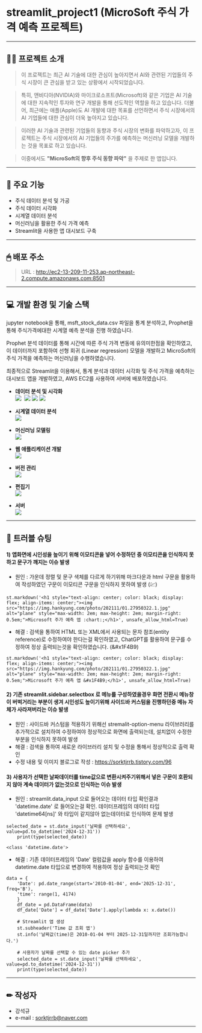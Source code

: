 # **streamlit_project1 (MicroSoft 주식 가격 예측 프로젝트)**

------
## 👨‍🏫 프로젝트 소개

> 이 프로젝트는 최근 AI 기술에 대한 관심이 높아지면서 AI와 관련된 기업들의 주식 시장이 큰 관심을 받고 있는 상황에서 시작되었습니다.

> 특히, 앤비디아(NVIDIA)와 마이크로소프트(Microsoft)와 같은 기업은 AI 기술에 대한 지속적인 투자와 연구 개발을 통해 선도적인 역할을 하고 있습니다. 더불어, 최근에는 애플(Apple)도 AI 개발에 대한 목표를 선언하면서 주식 시장에서의 AI 기업들에 대한 관심이 더욱 높아지고 있습니다.

> 이러한 AI 기술과 관련된 기업들의 동향과 주식 시장의 변화를 파악하고자, 이 프로젝트는 주식 시장에서의 AI 기업들의 주가를 예측하는 머신러닝 모델을 개발하는 것을 목표로 하고 있습니다.

> 이중에서도 **"MicroSoft의 향후 주식 동향 파악"** 을 주제로 한 앱입니다.

------
## 📌 주요 기능

- 주식 데이터 분석 및 가공
- 주식 데이터 시각화
- 시계열 데이터 분석
- 머신러닝을 활용한 주식 가격 예측
- Streamlit을 사용한 앱 대시보드 구축

------
## 🖱 배포 주소
> URL : <http://ec2-13-209-11-253.ap-northeast-2.compute.amazonaws.com:8501>

------
## 💻 개발 환경 및 기술 스택
jupyter notebook을 통해, msft_stock_data.csv 파일을 통계 분석하고, Prophet을 통해 주식가격에대한 시계열 예측 분석을 진행 하였습니다.

Prophet 분석 데이터를 통해 시간에 따른 주식 가격 변동에 유의미한점을 확인하였고, 이 데이터까지 포함하여 선형 회귀 (Linear regression) 모델을 개발하고  MicroSoft의 주식 가격을 예측하는 머신러닝을 수행하였습니다.

최종적으로 Streamlit을 이용해서, 통계 분석과 데이터 시각화 및 주식 가격을 예측하는 대시보드 앱을 개발하였고, AWS EC2를 사용하여 서버에 배포하였습니다.

- **데이터 분석 및 시각화**
<br><img src="https://img.shields.io/badge/jupyter-F37626?style=for-the-badge&logo=jupyter&logoColor=black"> &nbsp;<img src="https://img.shields.io/badge/pandas-150458?style=for-the-badge&logo=pandas&logoColor=white">&nbsp;<img src="https://img.shields.io/badge/numpy-013243?style=for-the-badge&logo=numpy&logoColor=white">&nbsp;<img src="https://img.shields.io/badge/matplotlib-013243?style=for-the-badge&logo=matplotlib&logoColor=white"></br>
- **시계열 데이터 분석**
<br><img src="https://img.shields.io/badge/Prophet-E6522C?style=for-the-badge&logo=prometheus&logoColor=white"></br>

- **머신러닝 모델링**
<br><img src="https://img.shields.io/badge/scikitlearn-F7931E?style=for-the-badge&logo=scikitlearn&logoColor=white"></br>

- **웹 애플리케이션 개발**
<br><img src="https://img.shields.io/badge/streamlit-FF4B4B?style=for-the-badge&logo=streamlit&logoColor=white"></br>

- **버전 관리**
<br><img src="https://img.shields.io/badge/git-F05032?style=for-the-badge&logo=git&logoColor=white"></br>

- **편집기**
<br><img src="https://img.shields.io/badge/visualstudio-007ACC?style=for-the-badge&logo=visualstudio&logoColor=white"></br>

- **서버**
<br><img src="https://img.shields.io/badge/amazonec2-FF9900?style=for-the-badge&logo=amazonec2&logoColor=white"></br>

------
## 🧨 트러블 슈팅
#### 1) 앱화면에 시인성을 높이기 위해 이모티콘을 넣어 수정하던 중 이모티콘을 인식하지 못하고 문구가 깨지는 이슈 발생
- 원인 : 가운데 정렬 및 문구 색체를 다르게 하기위해 마크다운과 html 구문을 활용하여 작성하였던 구문이 이모티콘 구문을 인식하지 못하여 발생 (:chart:)
```
st.markdown('<h1 style="text-align: center; color: black; display: flex; align-items: center;"><img src="https://img.hankyung.com/photo/202111/01.27950322.1.jpg" alt="plane" style="max-width: 2em; max-height: 2em; margin-right: 0.5em;">Microsoft 주가 예측 앱 :chart:;</h1>', unsafe_allow_html=True)
```
- 해결 : 검색을 통하여 HTML 또는 XML에서 사용되는 문자 참조(entity reference)로 수정하여야 한다는걸 확인하였고, ChatGPT를 활용하여 문구를 수정하여 정상 출력되는것을 확인하였습니다. (&#x1F4B9)
```
st.markdown('<h1 style="text-align: center; color: black; display: flex; align-items: center;"><img src="https://img.hankyung.com/photo/202111/01.27950322.1.jpg" alt="plane" style="max-width: 2em; max-height: 2em; margin-right: 0.5em;">Microsoft 주가 예측 앱 &#x1F4B9;</h1>', unsafe_allow_html=True)
```


#### 2) 기존 streamlit.sidebar.selectbox 로 메뉴를 구성하였을경우 화면 전환시 메뉴창이 버벅거리는 부분이 생겨 시인성도 높이기위해 사이드바 커스텀을 진행하던중 메뉴 자체가 사라져버리는 이슈 발생
- 원인 : 사이드바 커스텀을 적용하기 위해선 stremalit-option-menu 라이브러리를 추가적으로 설치하여 수정하여야 정상적으로 화면에 출력되는데, 설치없이 수정한 부분을 인식하지 못하여 발생
- 해결 : 검색을 통하여 새로운 라이브러리 설치 및 수정을 통해서 정상적으로 출력 확인
- 수정 내용 및 이미지 블로그로 작성 : <https://sorktjrrb.tistory.com/96>

#### 3) 사용자가 선택한 날짜데이터를 time값으로 변환시켜주기위해서 넣은 구문이 호환되지 않아 계속 데이터가 없는것으로 인식하는 이슈 발생
- 원인 : streamlit.data_input 으로 들어오는 데이터 타입 확인결과 'datetime.date' 로 들어오는걸 확인. 데이터프레임의 데이터 타입 'datetime64[ns]' 와 타입이 같지않아 없는데이터로 인식하여 문제 발생
```
selected_date = st.date_input('날짜를 선택하세요', value=pd.to_datetime('2024-12-31'))
    print(type(selected_date))

<class 'datetime.date'>
```
- 해결 : 기존 데이터프레임의 'Date' 컬럼값을 apply 함수를 이용하여 datetime.date 타입으로 변경하여 적용하여 정상 출력되는것 확인
```
data = {
    'Date': pd.date_range(start='2010-01-04', end='2025-12-31', freq='B'),
    'time': range(1, 4174)
    }
    df_date = pd.DataFrame(data)
    df_date['Date'] = df_date['Date'].apply(lambda x: x.date())

    # Streamlit 앱 생성
    st.subheader('Time 값 조회 앱')
    st.info('날짜값(time)은 2010-01-04 부터 2025-12-31일까지만 조회가능합니다.')

    # 사용자가 날짜를 선택할 수 있는 date picker 추가
    selected_date = st.date_input('날짜를 선택하세요', value=pd.to_datetime('2024-12-31'))
    print(type(selected_date))
```
------
## ✏ 작성자
- 강석규
- e-mail : sorktjrrb@naver.com
------

